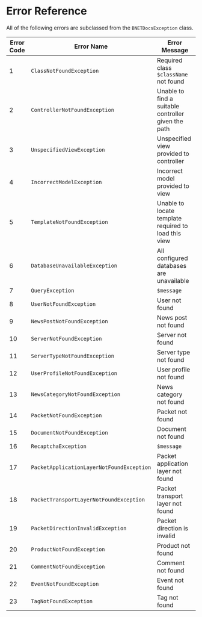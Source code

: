 Error Reference
===============

All of the following errors are subclassed from the `BNETDocsException` class.

| Error Code | Error Name                                | Error Message                                        |
| ---------- | ----------------------------------------- | ---------------------------------------------------- |
| 1          | `ClassNotFoundException`                  | Required class `$className` not found                |
| 2          | `ControllerNotFoundException`             | Unable to find a suitable controller given the path  |
| 3          | `UnspecifiedViewException`                | Unspecified view provided to controller              |
| 4          | `IncorrectModelException`                 | Incorrect model provided to view                     |
| 5          | `TemplateNotFoundException`               | Unable to locate template required to load this view |
| 6          | `DatabaseUnavailableException`            | All configured databases are unavailable             |
| 7          | `QueryException`                          | `$message`                                           |
| 8          | `UserNotFoundException`                   | User not found                                       |
| 9          | `NewsPostNotFoundException`               | News post not found                                  |
| 10         | `ServerNotFoundException`                 | Server not found                                     |
| 11         | `ServerTypeNotFoundException`             | Server type not found                                |
| 12         | `UserProfileNotFoundException`            | User profile not found                               |
| 13         | `NewsCategoryNotFoundException`           | News category not found                              |
| 14         | `PacketNotFoundException`                 | Packet not found                                     |
| 15         | `DocumentNotFoundException`               | Document not found                                   |
| 16         | `RecaptchaException`                      | `$message`                                           |
| 17         | `PacketApplicationLayerNotFoundException` | Packet application layer not found                   |
| 18         | `PacketTransportLayerNotFoundException`   | Packet transport layer not found                     |
| 19         | `PacketDirectionInvalidException`         | Packet direction is invalid                          |
| 20         | `ProductNotFoundException`                | Product not found                                    |
| 21         | `CommentNotFoundException`                | Comment not found                                    |
| 22         | `EventNotFoundException`                  | Event not found                                      |
| 23         | `TagNotFoundException`                    | Tag not found                                        |
